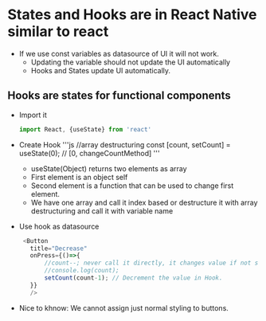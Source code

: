 # States and Hooks are in React Native similar to react

* If we use const variables as datasource of UI it will not work.
  * Updating the variable should not update the UI automatically
  * Hooks and States update UI automatically.

## Hooks are states for functional components

* Import it 
  ```js
  import React, {useState} from 'react'
  ```
 * Create Hook
   '''js
   //array destructuring
    const [count, setCount] = useState(0); // [0, changeCountMethod] 
   '''
   
   * useState(Object) returns two elements as array
    * First element is an object self
    * Second element is a function that can be used to change first element.
    * We have one array and call it index based or destructure it with array destructuring and call it with variable name
* Use hook as datasource
  ```js
   <Button
     title="Decrease"
     onPress={()=>{
         //count--; never call it directly, it changes value if not static but not UI,
         //console.log(count);
         setCount(count-1); // Decrement the value in Hook.
     }}
     />
  ```
 * Nice to khnow: We cannot assign just normal styling to buttons.
 
